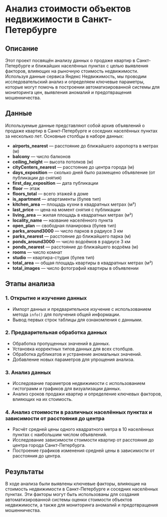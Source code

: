 # Анализ стоимости объектов недвижимости в Санкт-Петербурге

## Описание

Этот проект посвящён анализу данных о продаже квартир в Санкт-Петербурге и ближайших населённых пунктах с целью выявления факторов, влияющих на рыночную стоимость недвижимости. Используя данные сервиса Яндекс Недвижимость, мы проводим исследовательский анализ и определяем ключевые параметры, которые могут помочь в построении автоматизированной системы для мониторинга цен, выявления аномалий и предотвращения мошенничества.

## Данные

Используемые данные представляют собой архив объявлений о продаже квартир в Санкт-Петербурге и соседних населённых пунктах за несколько лет. Основные столбцы в наборе данных:

- **airports_nearest** — расстояние до ближайшего аэропорта в метрах (м)
- **balcony** — число балконов
- **ceiling_height** — высота потолков (м)
- **cityCenters_nearest** — расстояние до центра города (м)
- **days_exposition** — сколько дней было размещено объявление (от публикации до снятия)
- **first_day_exposition** — дата публикации
- **floor** — этаж
- **floors_total** — всего этажей в доме
- **is_apartment** — апартаменты (булев тип)
- **kitchen_area** — площадь кухни в квадратных метрах (м²)
- **last_price** — цена на момент снятия с публикации
- **living_area** — жилая площадь в квадратных метрах (м²)
- **locality_name** — название населённого пункта
- **open_plan** — свободная планировка (булев тип)
- **parks_around3000** — число парков в радиусе 3 км
- **parks_nearest** — расстояние до ближайшего парка (м)
- **ponds_around3000** — число водоёмов в радиусе 3 км
- **ponds_nearest** — расстояние до ближайшего водоёма (м)
- **rooms** — число комнат
- **studio** — квартира-студия (булев тип)
- **total_area** — общая площадь квартиры в квадратных метрах (м²)
- **total_images** — число фотографий квартиры в объявлении

## Этапы анализа

### 1. Открытие и изучение данных
- Импорт данных и предварительное изучение с использованием метода `info()` для получения общей информации.
- Вывод первых строк таблицы для ознакомления с данными.

### 2. Предварительная обработка данных
- Обработка пропущенных значений в данных.
- Установка корректных типов данных для всех столбцов.
- Обработка дубликатов и устранение аномальных значений.
- Добавление новых параметров для упрощения анализа.

### 3. Анализ данных
- Исследование параметров недвижимости с использованием гистограмм и графиков для визуализации данных.
- Анализ сроков продажи квартир и определение ключевых факторов, влияющих на их стоимость.

### 4. Анализ стоимости в различных населённых пунктах и зависимости от расстояния до центра
- Расчёт средней цены одного квадратного метра в 10 населённых пунктах с наибольшим числом объявлений.
- Исследование зависимости стоимости квартир от расстояния до центра города Санкт-Петербурга.
- Построение графиков изменения средней цены в зависимости от расстояния до центра.

## Результаты

В ходе анализа были выявлены ключевые факторы, влияющие на стоимость недвижимости в Санкт-Петербурге и соседних населённых пунктах. Эти факторы могут быть использованы для создания автоматизированной системы оценки стоимости объектов недвижимости, а также для мониторинга аномалий и предотвращения мошенничества.

